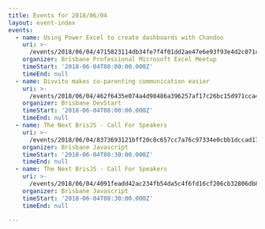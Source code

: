```yaml
---
title: Events for 2018/06/04
layout: event-index
events:
  - name: Using Power Excel to create dashboards with Chandoo
    uri: >-
      /events/2018/06/04/4715823114db34fe7f4f01dd2ae47e6e93f93e4d2c071c2a4dd37e80ddccd58b
    organizer: Brisbane Professional Microsoft Excel Meetup
    timeStart: '2018-06-04T08:00:00.000Z'
    timeEnd: null
  - name: Divvito makes co-parenting communication easier
    uri: >-
      /events/2018/06/04/462f6435e074a4d98486a396257af17c26bc15d971cca42499e492b9e3e1a965
    organizer: Brisbane DevStart
    timeStart: '2018-06-04T08:00:00.000Z'
    timeEnd: null
  - name: The Next BrisJS - Call For Speakers
    uri: >-
      /events/2018/06/04/8373693121bff20c8c657cc7a76c97334e0cbb1dccad17f1e00bae99760cdf1a
    organizer: Brisbane Javascript
    timeStart: '2018-06-04T08:30:00.000Z'
    timeEnd: null
  - name: The Next BrisJS - Call For Speakers
    uri: >-
      /events/2018/06/04/4091feadd42ac234fb54da5c4f6fd16cf206cb32806db8cef9b2fe0fb47dab69
    organizer: Brisbane Javascript
    timeStart: '2018-06-04T08:30:00.000Z'
    timeEnd: null

---
```

